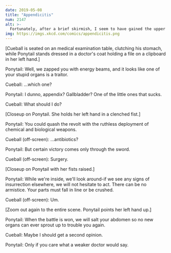 ```yaml
---
date: 2019-05-08
title: "Appendicitis"
num: 2147
alt: >-
  Fortunately, after a brief skirmish, I seem to have gained the upper hand in the battle against my internal organs, at least until they learn to read and find out the mean stuff I've said about them.
img: https://imgs.xkcd.com/comics/appendicitis.png
---
```

[Cueball is seated on an medical examination table, clutching his stomach, while Ponytail stands dressed in a doctor's coat holding a file on a clipboard in her left hand.]

Ponytail: Well, we zapped you with energy beams, and it looks like one of your stupid organs is a traitor.

Cueball: ...which one?

Ponytail: I dunno, appendix? Gallbladder? One of the little ones that sucks.

Cueball: What should I do?

[Closeup on Ponytail. She holds her left hand in a clenched fist.]

Ponytail: You could quash the revolt with the ruthless deployment of chemical and biological weapons.

Cueball (off-screen): ...antibiotics?

Ponytail: But certain victory comes only through the sword.

Cueball (off-screen): Surgery.

[Closeup on Ponytail with her fists raised.]

Ponytail: While we're inside, we'll look around-if we see any signs of insurrection elsewhere, we will not hesitate to act. There can be no armistice. Your parts must fall in line or be crushed.

Cueball (off-screen): Um.

[Zoom out again to the entire scene. Ponytail points her left hand up.]

Ponytail: When the battle is won, we will salt your abdomen so no new organs can ever sprout up to trouble you again.

Cueball: Maybe I should get a second opinion.

Ponytail: Only if you care what a weaker doctor would say.